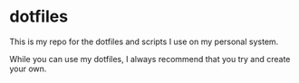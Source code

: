 # dotfiles

This is my repo for the dotfiles and scripts I use on my personal system.

While you can use my dotfiles, I always recommend that you try and create your own.
